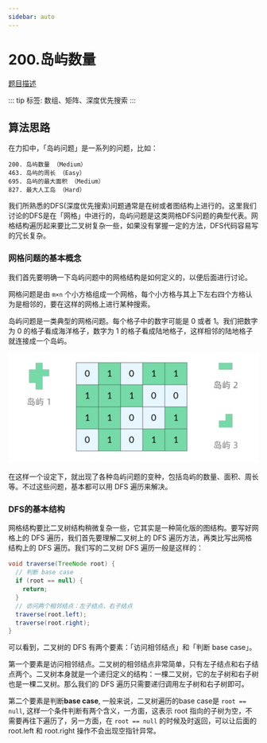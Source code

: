 ```yaml
---
sidebar: auto
---
```


# 200.岛屿数量
[题目描述](https://leetcode.cn/problems/number-of-islands/)

::: tip
标签: 数组、矩阵、深度优先搜索
:::

## 算法思路
在力扣中，「岛屿问题」是一系列的问题，比如：
```
200. 岛屿数量 （Medium）
463. 岛屿的周长 （Easy）
695. 岛屿的最大面积 （Medium）
827. 最大人工岛 （Hard）
```

我们所熟悉的DFS(深度优先搜索)问题通常是在树或者图结构上进行的。这里我们讨论的DFS是在「网格」中进行的，岛屿问题是这类网格DFS问题的典型代表。网格结构遍历起来要比二叉树复杂一些，如果没有掌握一定的方法，DFS代码容易写的冗长复杂。

### 网格问题的基本概念

我们首先要明确一下岛屿问题中的网格结构是如何定义的，以便后面进行讨论。

网格问题是由 `m×n` 个小方格组成一个网格，每个小方格与其上下左右四个方格认为是相邻的，要在这样的网格上进行某种搜索。


岛屿问题是一类典型的网格问题。每个格子中的数字可能是 0 或者 1。我们把数字为 0 的格子看成海洋格子，数字为 1 的格子看成陆地格子，这样相邻的陆地格子就连接成一个岛屿。

![网格问题定义](../../images/leetcode/200/01.jpeg)

在这样一个设定下，就出现了各种岛屿问题的变种，包括岛屿的数量、面积、周长等。不过这些问题，基本都可以用 DFS 遍历来解决。


### DFS的基本结构
网格结构要比二叉树结构稍微复杂一些，它其实是一种简化版的图结构。要写好网格上的 DFS 遍历，我们首先要理解二叉树上的 DFS 遍历方法，再类比写出网格结构上的 DFS 遍历。我们写的二叉树 DFS 遍历一般是这样的：

```java
void traverse(TreeNode root) {
  // 判断 base case
  if (root == null) {
    return;
  }
  // 访问两个相邻结点：左子结点、右子结点
  traverse(root.left);
  traverse(root.right);
}
```

可以看到，二叉树的 DFS 有两个要素：「访问相邻结点」和「判断 base case」。

第一个要素是访问相邻结点。二叉树的相邻结点非常简单，只有左子结点和右子结点两个。二叉树本身就是一个递归定义的结构：一棵二叉树，它的左子树和右子树也是一棵二叉树。那么我们的 DFS 遍历只需要递归调用左子树和右子树即可。

第二个要素是判断**base case**, 一般来说，二叉树遍历的base case是 `root == null`, 这样一个条件判断有两个含义，一方面，这表示 root 指向的子树为空，不需要再往下遍历了，另一方面，在 `root == null` 的时候及时返回，可以让后面的 root.left 和 root.right 操作不会出现空指针异常。











